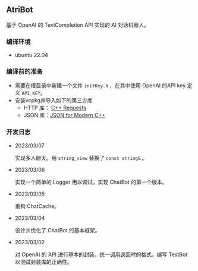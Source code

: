 ## AtriBot

基于 OpenAI 的 TextCompletion API 实现的 AI 对话机器人。

### 编译环境

- ubuntu 22.04

### 编译前的准备

- 需要在根目录中新建一个文件 `initKey.h` ，在其中使用 OpenAI 的API key 定义 `API_KEY`。
- 安装vcpkg并导入如下的第三方库
  - HTTP 库： [C++ Requests](https://github.com/libcpr/cpr)
  - JSON 库：[JSON for Modern C++](https://github.com/nlohmann/json)



### 开发日志

- 2023/03/07

  实现多人聊天。用 `string_view` 替换了 `const string&` 。

- 2023/03/06

  实现一个简单的 Logger 用以调试。实现 ChatBot 的第一个版本。

- 2023/03/05

  重构 ChatCache。

- 2023/03/04

  设计并优化了 ChatBot 的基本框架。

- 2023/03/02

  对 OpenAI 的 API 进行基本的封装。统一调用返回时的格式。编写 TestBot 以测试封装库的正确性。


